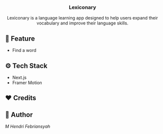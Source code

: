 <div align="center">
    <h3 align="center">Lexiconary</h3>
   <div align="center">
    Lexiconary is a language learning app designed to help users expand their vocabulary and improve their language skills.
    </div>
</div>

## 🚀 Feature

- Find a word

## ⚙️ Tech Stack

- Next.js
- Framer Motion

## ❤️ Credits

## 🤖 Author

_M Hendri Febriansyah_

